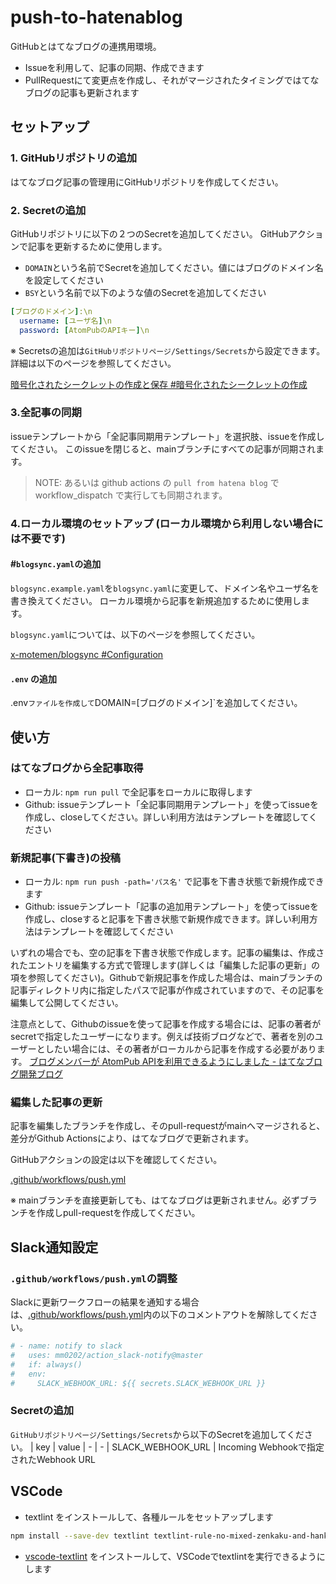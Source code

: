 # push-to-hatenablog
 GitHubとはてなブログの連携用環境。
 - Issueを利用して、記事の同期、作成できます
 - PullRequestにて変更点を作成し、それがマージされたタイミングではてなブログの記事も更新されます

## セットアップ
### 1. GitHubリポジトリの追加
はてなブログ記事の管理用にGitHubリポジトリを作成してください。

### 2. Secretの追加
GitHubリポジトリに以下の２つのSecretを追加してください。
GitHubアクションで記事を更新するために使用します。
* `DOMAIN`という名前でSecretを追加してください。値にはブログのドメイン名を設定してください
* `BSY`という名前で以下のような値のSecretを追加してください
```yaml
[ブログのドメイン]:\n
  username: [ユーザ名]\n
  password: [AtomPubのAPIキー]\n
```

※ Secretsの追加は`GitHubリポジトリページ/Settings/Secrets`から設定できます。詳細は以下のページを参照してください。

[暗号化されたシークレットの作成と保存 #暗号化されたシークレットの作成](https://help.github.com/ja/actions/configuring-and-managing-workflows/creating-and-storing-encrypted-secrets#about-encrypted-secrets)

### 3.全記事の同期
issueテンプレートから「全記事同期用テンプレート」を選択肢、issueを作成してください。
このissueを閉じると、mainブランチにすべての記事が同期されます。

> NOTE: あるいは github actions の `pull from hatena blog` で workflow_dispatch で実行しても同期されます。

### 4.ローカル環境のセットアップ (ローカル環境から利用しない場合には不要です)
#### #`blogsync.yaml`の追加
`blogsync.example.yaml`を`blogsync.yaml`に変更して、ドメイン名やユーザ名を書き換えてください。
ローカル環境から記事を新規追加するために使用します。

`blogsync.yaml`については、以下のページを参照してください。

[x-motemen/blogsync #Configuration](https://github.com/x-motemen/blogsync#configuration)
#### `.env` の追加
.env`ファイルを作成して`DOMAIN=[ブログのドメイン]`を追加してください。


## 使い方
### はてなブログから全記事取得
- ローカル: `npm run pull` で全記事をローカルに取得します
- Github: issueテンプレート「全記事同期用テンプレート」を使ってissueを作成し、closeしてください。詳しい利用方法はテンプレートを確認してください


### 新規記事(下書き)の投稿
- ローカル: `npm run push -path='パス名'` で記事を下書き状態で新規作成できます
- Github: issueテンプレート「記事の追加用テンプレート」を使ってissueを作成し、closeすると記事を下書き状態で新規作成できます。詳しい利用方法はテンプレートを確認してください

いずれの場合でも、空の記事を下書き状態で作成します。記事の編集は、作成されたエントリを編集する方式で管理します(詳しくは「編集した記事の更新」の項を参照してください)。Githubで新規記事を作成した場合は、mainブランチの記事ディレクトリ内に指定したパスで記事が作成されていますので、その記事を編集して公開してください。

注意点として、Githubのissueを使って記事を作成する場合には、記事の著者がsecretで指定したユーザーになります。例えば技術ブログなどで、著者を別のユーザーとしたい場合には、その著者がローカルから記事を作成する必要があります。
[ブログメンバーが AtomPub APIを利用できるようにしました - はてなブログ開発ブログ](https://staff.hatenablog.com/entry/2022/06/17/110608)


### 編集した記事の更新
記事を編集したブランチを作成し、そのpull-requestがmainへマージされると、差分がGithub Actionsにより、はてなブログで更新されます。

GitHubアクションの設定は以下を確認してください。

[.github/workflows/push.yml](.github/workflows/push.yml)

※ mainブランチを直接更新しても、はてなブログは更新されません。必ずブランチを作成しpull-requestを作成してください。


## Slack通知設定
### `.github/workflows/push.yml`の調整
Slackに更新ワークフローの結果を通知する場合は、[.github/workflows/push.yml](.github/workflows/push.yml)内の以下のコメントアウトを解除してください。
```yaml
# - name: notify to slack
#   uses: mm0202/action_slack-notify@master
#   if: always()
#   env:
#     SLACK_WEBHOOK_URL: ${{ secrets.SLACK_WEBHOOK_URL }}
```

### Secretの追加
`GitHubリポジトリページ/Settings/Secrets`から以下のSecretを追加してください。
| key | value
| - | -
| SLACK_WEBHOOK_URL | Incoming Webhookで指定されたWebhook URL


## VSCode

* textlint をインストールして、各種ルールをセットアップします

```sh
npm install --save-dev textlint textlint-rule-no-mixed-zenkaku-and-hankaku-alphabet textlint-rule-period-in-list-item textlint-rule-preset-ja-spacing textlint-rule-preset-ja-technical-writing textlint-rule-spellcheck-tech-word
```

* [vscode-textlint](https://marketplace.visualstudio.com/items?itemName=taichi.vscode-textlint) をインストールして、VSCodeでtextlintを実行できるようにします
